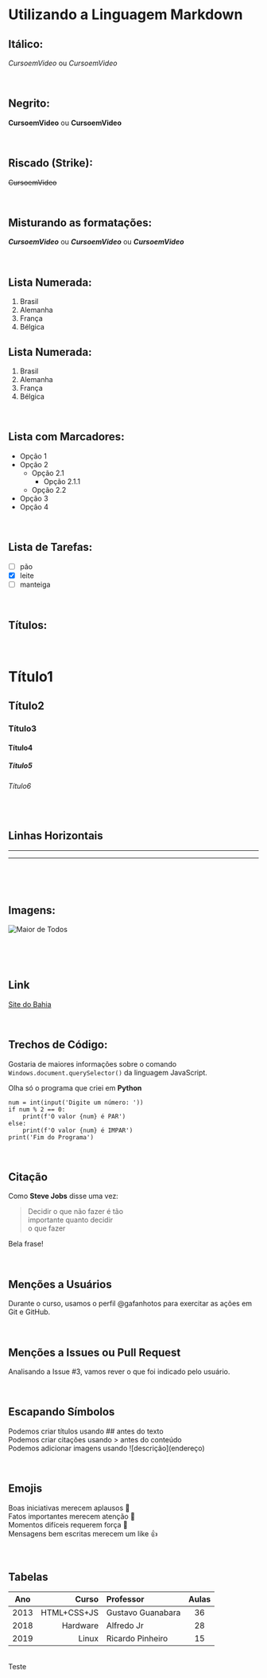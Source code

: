 # **Utilizando a Linguagem Markdown**

## Itálico:
_CursoemVideo_ ou *CursoemVideo*

&nbsp;
## Negrito:
__CursoemVideo__ ou **CursoemVideo**

&nbsp;
## Riscado (Strike):
~~CursoemVideo~~

&nbsp;
## Misturando as formatações:
***CursoemVideo*** ou _**CursoemVideo**_ ou ___CursoemVideo___

&nbsp;
## Lista Numerada:
1. Brasil
1. Alemanha
5. França
0. Bélgica
   
## Lista Numerada:
   1. Brasil
   2. Alemanha 
   3. França
   4. Bélgica

&nbsp;
## Lista com Marcadores:
* Opção 1
* Opção 2
    * Opção 2.1
        * Opção 2.1.1
    * Opção 2.2
* Opção 3
* Opção 4

&nbsp;
## Lista de Tarefas:
- [ ] pão
- [x] leite
- [ ] manteiga

&nbsp;
## Títulos:
&nbsp;
# Título1
## Título2
### Título3
#### Título4
##### Título5
###### Título6


&nbsp;
## Linhas Horizontais
***
---

&nbsp;

&nbsp;
## Imagens:
![Maior de Todos](https://www.esporteclubebahia.com.br/wp-content/themes/2016/img/main/logo-bahia-max.png)

&nbsp;

&nbsp;
## Link
[Site do Bahia](https://www.esporteclubebahia.com.br/)


&nbsp;
## Trechos de Código:

Gostaria de maiores informações sobre o comando `Windows.document.querySelector()` da linguagem JavaScript.

Olha só o programa que criei em **Python**
```
num = int(input('Digite um número: '))
if num % 2 == 0:
    print(f'O valor {num} é PAR')
else:
    print(f'O valor {num} é IMPAR')
print('Fim do Programa')
```

&nbsp;
## Citação
Como **Steve Jobs** disse uma vez:
>  Decidir o que não fazer é tão   
>  importante quanto decidir   
>  o que fazer

Bela frase!

&nbsp;
## Menções a Usuários
Durante o curso, usamos o perfil @gafanhotos para exercitar as ações em Git e GitHub.

&nbsp;
## Menções a Issues ou Pull Request
Analisando a Issue #3, vamos rever o que foi indicado pelo usuário.

&nbsp;
## Escapando Símbolos
Podemos criar títulos usando \## antes do texto   
Podemos criar citações usando \> antes do conteúdo   
Podemos adicionar imagens usando \!\[descrição]\(endereço)

&nbsp;
## Emojis
Boas iniciativas merecem aplausos :clap:   
Fatos importantes merecem atenção :eyes:   
Momentos difíceis requerem força :muscle:   
Mensagens bem escritas merecem um like :+1:

&nbsp;
## Tabelas
Ano | Curso | Professor | Aulas   
:---: | ---: | :--- | :---:
2013 | HTML+CSS+JS | Gustavo Guanabara | 36
2018 | Hardware | Alfredo Jr | 28
2019 | Linux | Ricardo Pinheiro | 15 

&nbsp;  
Teste